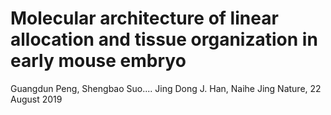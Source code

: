 # Molecular architecture of linear allocation and tissue organization in early mouse embryo
Guangdun Peng, Shengbao Suo.... Jing Dong J. Han, Naihe Jing
Nature, 22 August 2019

